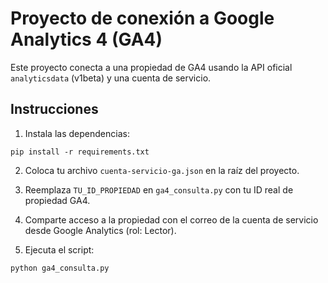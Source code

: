 # Proyecto de conexión a Google Analytics 4 (GA4)

Este proyecto conecta a una propiedad de GA4 usando la API oficial `analyticsdata` (v1beta) y una cuenta de servicio.

## Instrucciones

1. Instala las dependencias:
```
pip install -r requirements.txt
```

2. Coloca tu archivo `cuenta-servicio-ga.json` en la raíz del proyecto.

3. Reemplaza `TU_ID_PROPIEDAD` en `ga4_consulta.py` con tu ID real de propiedad GA4.

4. Comparte acceso a la propiedad con el correo de la cuenta de servicio desde Google Analytics (rol: Lector).

5. Ejecuta el script:
```
python ga4_consulta.py
```
